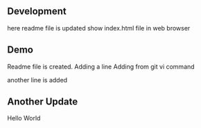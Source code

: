 ## Development

here readme file is updated 
show index.html file in web browser

## Demo
Readme file is created.
Adding a line
Adding from git vi command

another line is added

## Another Update
Hello World
